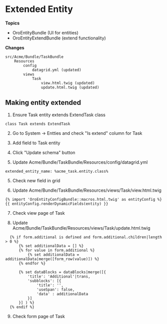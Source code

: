 # Extended Entity

**Topics**

- OroEntityBundle (UI for entities)
- OroEntityExtendBundle (extend functionality)

**Changes**

```
src/Acme/Bundle/TaskBundle
    Resources
        config
            datagrid.yml (updated)
        views
            Task
                view.html.twig (updated)
                update.html.twig (updated)
```


## Making entity extended

1. Ensure Task entity extends ExtendTask class

  ```
  class Task extends ExtendTask
  ```
  
2. Go to System -> Entties and check "Is extend" column for Task
  
3. Add field to Task entity

4. Click "Update schema" button

4. Update Acme/Bundle/TaskBundle/Resources/config/datagrid.yml


  ```
  extended_entity_name: %acme_task.entity.class%
  ```

5. Check new field in grid

6. Update Acme/Bundle/TaskBundle/Resources/views/Task/view.html.twig

  ```
  {% import 'OroEntityConfigBundle::macros.html.twig' as entityConfig %}
  {{ entityConfig.renderDynamicFields(entity) }}
  ```
  
7. Check view page of Task

8. Update Acme/Bundle/TaskBundle/Resources/views/Task/update.html.twig

  ```
    {% if form.additional is defined and form.additional.children|length > 0 %}
        {% set additionalData = [] %}
        {% for value in form.additional %}
            {% set additionalData = additionalData|merge([form_row(value)]) %}
        {% endfor %}

        {% set dataBlocks = dataBlocks|merge([{
            'title': 'Additional'|trans,
            'subblocks': [{
                'title': '',
                'useSpan': false,
                'data' : additionalData
            }]
        }] ) %}
    {% endif %}
  ```
  
9. Check form page of Task
